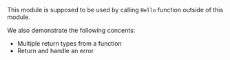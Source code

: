 This module is supposed to be used by calling `Hello` function outside of this module.

We also demonstrate the following concents:
* Multiple return types from a function
* Return and handle an error
